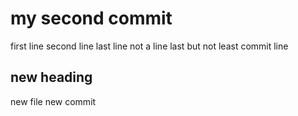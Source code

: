 # my second commit

first line
second line
last line
not a line
last but not least
commit line


## new heading
new file 
new commit
